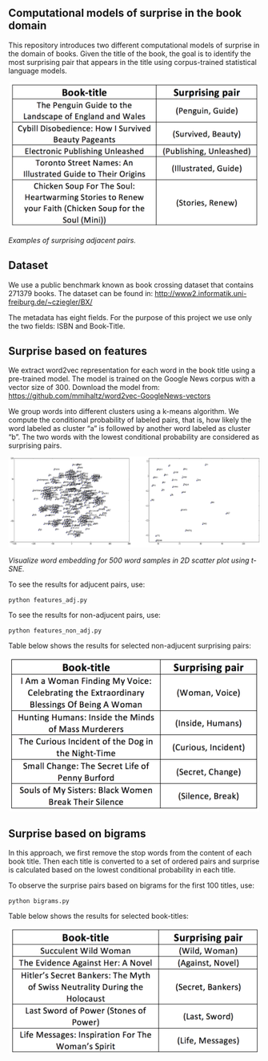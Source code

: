 ## Computational models of surprise in the book domain 


This repository introduces two different computational models of surprise in the domain of books. Given the title of the book, the goal is to identify the most surprising pair that appears in the title using corpus-trained statistical language models.  

<p align="center"><img alt="surprising adjucent words" src="Figures/surprising-adjucent-pairs.png" width="500"> </p>

*Examples of surprising adjacent pairs.*

## Dataset

We use a public benchmark known as book crossing dataset that contains 271379 books. The dataset can be found in: http://www2.informatik.uni-freiburg.de/~cziegler/BX/

 The metadata has eight fields. For the purpose of this project we use only the two fields: ISBN and Book-Title.  

## Surprise based on features

We extract word2vec representation for each word in the book title using a pre-trained model. The model is trained on the Google News corpus with a vector size of 300. Download the model from: https://github.com/mmihaltz/word2vec-GoogleNews-vectors 

We group words into different clusters using a k-means algorithm. We compute the conditional probability of labeled pairs, that is, how likely the word labeled as cluster “a” is followed by another word labeled as cluster “b”. The two words with the lowest conditional probability are considered as surprising pairs.   

<p align="center"><img alt="word embedding with 300 words" src="Figures/word-embbedding.png" width="800"> </p>

*Visualize word embedding for 500 word samples in 2D scatter plot using t-SNE.*

To see the results for adjucent pairs, use:

    python features_adj.py

To see the results for non-adjucent pairs, use:

    python features_non_adj.py

Table below shows the results for selected non-adjucent surprising pairs:

<p align="center"><img alt="surprising non-adjucent words" src="Figures/surprising-non-adjucent-pairs.png" width="500"> </p>


## Surprise based on bigrams

In this approach, we first remove the stop words from the content of each book title. Then each title is converted to a set of ordered pairs and surprise is calculated based on the lowest conditional probability in each title.  

To observe the surprise pairs based on bigrams for the first 100 titles, use:


    python bigrams.py

Table below shows the results for selected book-titles:

<p align="center"><img alt="surprising pairs based on bigrams" src="Figures/surprise-bigrams.png" width="500"> </p>

